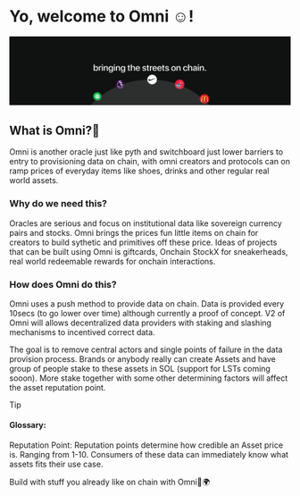 # Yo, welcome to Omni ☺️!

![GitHub banner2](../assets/cover.png)


## What is Omni?🤔
Omni is another oracle just like pyth and switchboard just lower barriers to entry to provisioning data on chain, with omni creators and protocols can on ramp prices of everyday items like shoes, drinks and other regular real world assets.
### Why do we need this?
Oracles are serious and focus on institutional data like sovereign currency pairs and stocks. Omni brings the prices fun little items on chain for creators to build sythetic and primitives off these price.
Ideas of projects that can be built using Omni is giftcards, Onchain StockX for sneakerheads, real world redeemable rewards for onchain interactions.
### How does Omni do this?
Omni uses a push method to provide data on chain. Data is provided every 10secs (to go lower over time) although currently a proof of concept. V2 of Omni will allows decentralized data providers with staking and slashing mechanisms to incentived correct data.


The goal is to remove central actors and single points of failure in the data provision process. Brands or anybody really can create Assets and have group of people stake to these assets in SOL (support for LSTs coming sooon). More stake together with some other determining factors will affect the asset reputation point.


> [!TIP]
> #### Glossary:
> Reputation Point: Reputation points determine how credible an Asset price is. Ranging from 1-10. Consumers of these data can immediately know what assets fits their use case.  


Build with stuff you already like on chain with Omni🚀🌍 